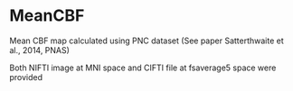 # MeanCBF

Mean CBF map calculated using PNC dataset (See paper Satterthwaite et al., 2014, PNAS)

Both NIFTI image at MNI space and CIFTI file at fsaverage5 space were provided
